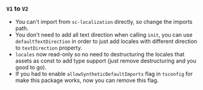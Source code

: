 
### `V1` to `V2`

+ You can't import from `sc-localization` directly, so change the imports path.
+ You don't need to add all text direction when calling `init`, you can use `defaultTextDirection` in order to just add locales with different direction to `textDirection` property.
+ `locales` now read-only so no need to destructuring the locales that assets as const to add type support (just remove destructuring and you good to go).
+ If you had to enable `allowSyntheticDefaultImports` flag in `tsconfig` for make this package works, now you can remove this flag.

